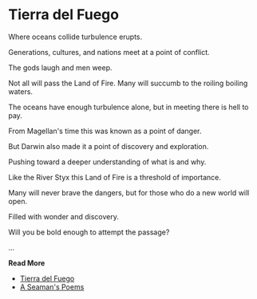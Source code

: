 # Tierra del Fuego


Where oceans collide turbulence erupts.

Generations, cultures, and nations meet at a point of conflict.

The gods laugh and men weep.

Not all will pass the Land of Fire. Many will succumb to the roiling boiling waters.

The oceans have enough turbulence alone, but in meeting there is hell to pay.

From Magellan's time this was known as a point of danger.

But Darwin also made it a point of discovery and exploration.

Pushing toward a deeper understanding of what is and why.

Like the River Styx this Land of Fire is a threshold of importance.

Many will never brave the dangers, but for those who do a new world will open.

Filled with wonder and discovery.

Will you be bold enough to attempt the passage?

...

**Read More**

* [Tierra del Fuego](https://seamansguide.com/book/poem/TierraDelFuego.md)
* [A Seaman's Poems](https://seamansguide.com/book/poem)

